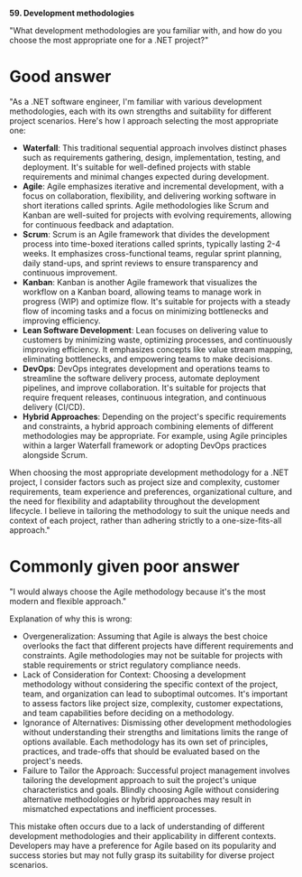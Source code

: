 **59. Development methodologies**

"What development methodologies are you familiar with, and how do you choose the most appropriate one for a .NET project?"

# Good answer

"As a .NET software engineer, I'm familiar with various development methodologies, each with its own strengths and suitability for different project scenarios. Here's how I approach selecting the most appropriate one:
- **Waterfall**: This traditional sequential approach involves distinct phases such as requirements gathering, design, implementation, testing, and deployment. It's suitable for well-defined projects with stable requirements and minimal changes expected during development.
- **Agile**: Agile emphasizes iterative and incremental development, with a focus on collaboration, flexibility, and delivering working software in short iterations called sprints. Agile methodologies like Scrum and Kanban are well-suited for projects with evolving requirements, allowing for continuous feedback and adaptation.
- **Scrum**: Scrum is an Agile framework that divides the development process into time-boxed iterations called sprints, typically lasting 2-4 weeks. It emphasizes cross-functional teams, regular sprint planning, daily stand-ups, and sprint reviews to ensure transparency and continuous improvement.
- **Kanban**: Kanban is another Agile framework that visualizes the workflow on a Kanban board, allowing teams to manage work in progress (WIP) and optimize flow. It's suitable for projects with a steady flow of incoming tasks and a focus on minimizing bottlenecks and improving efficiency.
- **Lean Software Development**: Lean focuses on delivering value to customers by minimizing waste, optimizing processes, and continuously improving efficiency. It emphasizes concepts like value stream mapping, eliminating bottlenecks, and empowering teams to make decisions.
- **DevOps**: DevOps integrates development and operations teams to streamline the software delivery process, automate deployment pipelines, and improve collaboration. It's suitable for projects that require frequent releases, continuous integration, and continuous delivery (CI/CD).
- **Hybrid Approaches**: Depending on the project's specific requirements and constraints, a hybrid approach combining elements of different methodologies may be appropriate. For example, using Agile principles within a larger Waterfall framework or adopting DevOps practices alongside Scrum.

When choosing the most appropriate development methodology for a .NET project, I consider factors such as project size and complexity, customer requirements, team experience and preferences, organizational culture, and the need for flexibility and adaptability throughout the development lifecycle. I believe in tailoring the methodology to suit the unique needs and context of each project, rather than adhering strictly to a one-size-fits-all approach."

# Commonly given poor answer

"I would always choose the Agile methodology because it's the most modern and flexible approach."

Explanation of why this is wrong:
- Overgeneralization: Assuming that Agile is always the best choice overlooks the fact that different projects have different requirements and constraints. Agile methodologies may not be suitable for projects with stable requirements or strict regulatory compliance needs.
- Lack of Consideration for Context: Choosing a development methodology without considering the specific context of the project, team, and organization can lead to suboptimal outcomes. It's important to assess factors like project size, complexity, customer expectations, and team capabilities before deciding on a methodology.
- Ignorance of Alternatives: Dismissing other development methodologies without understanding their strengths and limitations limits the range of options available. Each methodology has its own set of principles, practices, and trade-offs that should be evaluated based on the project's needs.
- Failure to Tailor the Approach: Successful project management involves tailoring the development approach to suit the project's unique characteristics and goals. Blindly choosing Agile without considering alternative methodologies or hybrid approaches may result in mismatched expectations and inefficient processes.

This mistake often occurs due to a lack of understanding of different development methodologies and their applicability in different contexts. Developers may have a preference for Agile based on its popularity and success stories but may not fully grasp its suitability for diverse project scenarios.
